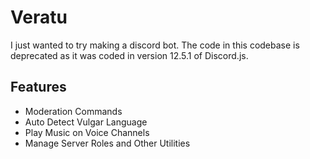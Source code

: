 # Veratu
I just wanted to try making a discord bot.
The code in this codebase is deprecated as it was coded in version 12.5.1 of Discord.js.

## Features
- Moderation Commands
- Auto Detect Vulgar Language
- Play Music on Voice Channels
- Manage Server Roles and Other Utilities

